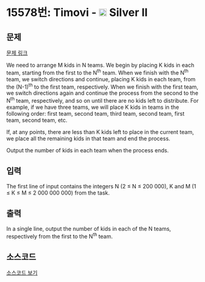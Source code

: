 # 15578번: Timovi - <img src="https://static.solved.ac/tier_small/9.svg" style="height:20px" /> Silver II

<!-- performance -->

<!-- 문제 제출 후 깃허브에 푸시를 했을 때 제출한 코드의 성능이 입력될 공간입니다.-->

<!-- end -->

## 문제

[문제 링크](https://boj.kr/15578)


<p>We need to arrange M kids in N teams. We begin by placing K kids in each team, starting from the first to the N<sup>th</sup> team. When we finish with the N<sup>th</sup> team, we switch directions and continue, placing K kids in each team, from the (N-1)<sup>th</sup> to the first team, respectively. When we finish with the first team, we switch directions again and continue the process from the second to the N<sup>th</sup> team, respectively, and so on until there are no kids left to distribute. For example, if we have three teams, we will place K kids in teams in the following order: first team, second team, third team, second team, first team, second team, etc.</p>

<p>If, at any points, there are less than K kids left to place in the current team, we place all the remaining kids in that team and end the process.</p>

<p>Output the number of kids in each team when the process ends.</p>



## 입력


<p>The first line of input contains the integers N (2 ≤ N ≤ 200 000), K and M (1 ≤ K ≤ M ≤ 2 000 000 000) from the task.</p>



## 출력


<p>In a single line, output the number of kids in each of the N teams, respectively from the first to the N<sup>th</sup> team.</p>



## 소스코드

[소스코드 보기](Timovi.cpp)